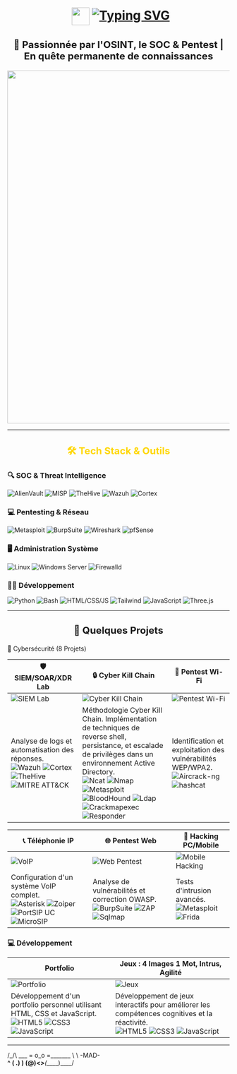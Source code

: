 <h1 align="center">
    <img src="https://img.icons8.com/?size=512&id=52539&format=png" width="40" style="vertical-align:middle;margin-left:10px;"/>
  <a href="https://git.io/typing-svg">
    <img src="https://readme-typing-svg.demolab.com?font=Fira+Code&weight=600&size=26&duration=3000&pause=1000&color=FF66C4&background=00000000&center=true&vCenter=true&width=800&lines=+Hello+I+'m+MAD+%7C+Cybersecurity+Enthusiast" alt="Typing SVG" />
  </a>
</h1>  
<h3 align="center" style="font-size:22px; margin-bottom: 20px;">
  <strong>🔐 Passionnée par l'OSINT, le SOC & Pentest  | En quête permanente de connaissances</strong>
</h3>

<p align="center">
  <img src="https://media.giphy.com/media/L1R1tvI9svkIWwpVYr/giphy.gif" width="800"/>
</p>

---

<h3 align="center" style="font-size:22px; margin-bottom:20px;">
  <strong><span style="color:#FFD700;">🛠️ Tech Stack & Outils</span></strong>
</h3>
                                                                                                      

### 🔍 SOC & Threat Intelligence
![AlienVault](https://img.shields.io/badge/-AlienVault-FF6A00?logo=alienvault&logoColor=white&style=for-the-badge)
![MISP](https://img.shields.io/badge/-MISP-FF6600?logo=misp&logoColor=white&style=for-the-badge)
![TheHive](https://img.shields.io/badge/-TheHive-FF4500?logo=apachehive&logoColor=white&style=for-the-badge)
![Wazuh](https://img.shields.io/badge/-Wazuh-00A1E4?logo=wazuh&logoColor=white&style=for-the-badge)
![Cortex](https://img.shields.io/badge/-Cortex-FF6600?logo=circleci&logoColor=white&style=for-the-badge)

### 💻 Pentesting & Réseau
![Metasploit](https://img.shields.io/badge/-Metasploit-FF0000?logo=metasploit&logoColor=white&style=for-the-badge)
![BurpSuite](https://img.shields.io/badge/-Burp_Suite-FF6633?logo=burpsuite&logoColor=white&style=for-the-badge)
![Wireshark](https://img.shields.io/badge/-Wireshark-1679A7?logo=wireshark&logoColor=white&style=for-the-badge)
![pfSense](https://img.shields.io/badge/-pfSense-212121?logo=pfsense&logoColor=white&style=for-the-badge)

### 🖥️ Administration Système
![Linux](https://img.shields.io/badge/-Linux-FCC624?logo=linux&logoColor=black&style=for-the-badge)
![Windows Server](https://img.shields.io/badge/-Windows_Server-0078D6?logo=windows&logoColor=white&style=for-the-badge)
![Firewalld](https://img.shields.io/badge/-Firewalld-FF9900?logo=firewalld&logoColor=white&style=for-the-badge)

### 👨‍💻 Développement
![Python](https://img.shields.io/badge/-Python-3776AB?logo=python&logoColor=white&style=for-the-badge)
![Bash](https://img.shields.io/badge/-Bash-4EAA25?logo=gnu-bash&logoColor=white&style=for-the-badge)
![HTML/CSS/JS](https://img.shields.io/badge/-HTML5-E34F26?logo=html5&logoColor=white&style=for-the-badge)
![Tailwind](https://img.shields.io/badge/-Tailwind_CSS-38B2AC?logo=tailwind-css&logoColor=white&style=for-the-badge)
![JavaScript](https://img.shields.io/badge/-JavaScript-F7DF1E?logo=javascript&logoColor=black&style=for-the-badge)
![Three.js](https://img.shields.io/badge/-Three.js-000000?logo=threedotjs&logoColor=white&style=for-the-badge)


---

<h3 align="center" style="font-size:22px; margin-bottom: 20px;">
  <strong>🚀 Quelques Projets</strong>
</h3                                                                                                                     

### 🔐 Cybersécurité (8 Projets)  

| **🛡️ SIEM/SOAR/XDR Lab** | **🔒 Cyber Kill Chain** | **📶 Pentest Wi-Fi** |
|----------------------------|--------------------------|------------------------|
| ![SIEM Lab](https://miro.medium.com/v2/resize:fit:1400/1*d0sFbYXssunZcZuEYVCKbg.gif) | ![Cyber Kill Chain](https://www.logsign.com/uploads/7_steps_of_cyber_kill_chain_54efad6274.jpg) | ![Pentest Wi-Fi](https://irp.cdn-website.com/35fcf6c5/dms3rep/multi/Wireless+Penetration+Testing.png) |
| Analyse de logs et automatisation des réponses. <br> ![Wazuh](https://img.shields.io/badge/-Wazuh-00A1E4?logo=wazuh) ![Cortex](https://img.shields.io/badge/-Cortex-FF6600) ![TheHive](https://img.shields.io/badge/-TheHive-FF4500) ![MITRE ATT&CK](https://img.shields.io/badge/-MITRE_ATT&CK-000000) | Méthodologie Cyber Kill Chain. Implémentation de techniques de reverse shell, persistance, et escalade de privilèges dans un environnement Active Directory. <br> ![Ncat](https://img.shields.io/badge/-Ncat-000000) ![Nmap](https://img.shields.io/badge/-Nmap-000000) ![Metasploit](https://img.shields.io/badge/-Metasploit-FF0000) ![BloodHound](https://img.shields.io/badge/-BloodHound-DD0031) ![Ldap](https://img.shields.io/badge/-Ldap-000000) ![Crackmapexec](https://img.shields.io/badge/-Crackmapexec-000000) ![Responder](https://img.shields.io/badge/-Responder-FF0000) | Identification et exploitation des vulnérabilités WEP/WPA2. <br> ![Aircrack-ng](https://img.shields.io/badge/-Aircrack--ng-000000) ![hashcat](https://img.shields.io/badge/-hashcat-000000) |

| **📞 Téléphonie IP** | **🌐 Pentest Web** | **📱 Hacking PC/Mobile** |
|-----------------------|----------------------|----------------------------|
| ![VoIP](https://media.istockphoto.com/id/1847319902/fr/vectoriel/voip-voix-sur-ip-illustration-smartphone-ordinateur-portable-r%C3%A9seau-conception-de-concept.jpg?s=612x612&w=0&k=20&c=gxHFfs_NaMIX6_-1jHOEyEtUoD-oO5NLM_Mt2S5PvSE=) | ![Web Pentest](https://miro.medium.com/v2/resize:fit:1400/1*cK3U-WyilBccCV-LhST6iw.png) | ![Mobile Hacking](https://cwatch.comodo.com/images-new/backdoor-hacking.png) |
| Configuration d'un système VoIP complet. <br> ![Asterisk](https://img.shields.io/badge/-Asterisk-000000) ![Zoiper](https://img.shields.io/badge/-Zoiper-000000) ![PortSIP UC](https://img.shields.io/badge/-PortSIP_UC-000000) ![MicroSIP](https://img.shields.io/badge/-MicroSIP-000000) | Analyse de vulnérabilités et correction OWASP. <br> ![BurpSuite](https://img.shields.io/badge/-BurpSuite-FF6633) ![ZAP](https://img.shields.io/badge/-ZAP-000000) ![Sqlmap](https://img.shields.io/badge/-Sqlmap-000000) | Tests d'intrusion avancés. <br> ![Metasploit](https://img.shields.io/badge/-Metasploit-FF0000) ![Frida](https://img.shields.io/badge/-Frida-000000) |

  

### 💻 Développement

| **Portfolio** | **Jeux : 4 Images 1 Mot, Intrus, Agilité** |
|----------------|---------------------------------------------|
| ![Portfolio](https://images.rawpixel.com/image_800/cHJpdmF0ZS9sci9pbWFnZXMvd2Vic2l0ZS8yMDIzLTA2L3JtNjU2ZGVzaWduLXJlbWl4MS0wMThhLWcuanBn.jpg) | ![Jeux](https://png.pngtree.com/thumb_back/fh260/background/20240528/pngtree-background-of-monitor-computer-with-online-game-streaming-desktop-image_15734081.jpg) |
| Développement d'un portfolio personnel utilisant HTML, CSS et JavaScript. <br> ![HTML5](https://img.shields.io/badge/-HTML5-E34F26?logo=html5&logoColor=white&style=for-the-badge) ![CSS3](https://img.shields.io/badge/-CSS3-1572B6?logo=css3&logoColor=white&style=for-the-badge) ![JavaScript](https://img.shields.io/badge/-JavaScript-F7DF1E?logo=javascript&logoColor=black&style=for-the-badge) | Développement de jeux interactifs pour améliorer les compétences cognitives et la réactivité. <br> ![HTML5](https://img.shields.io/badge/-HTML5-E34F26?logo=html5&logoColor=white&style=for-the-badge) ![CSS3](https://img.shields.io/badge/-CSS3-1572B6?logo=css3&logoColor=white&style=for-the-badge) ![JavaScript](https://img.shields.io/badge/-JavaScript-F7DF1E?logo=javascript&logoColor=black&style=for-the-badge) |

 

---


  /\_/\           ___
   = o_o =_______    \ \  -MAD-        
    __^      __(  \.__) )
      (@)<_____>__(_____)____/
